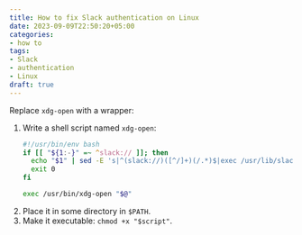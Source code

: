 ```yaml
---
title: How to fix Slack authentication on Linux
date: 2023-09-09T22:50:20+05:00
categories:
- how to
tags:
- Slack
- authentication
- Linux
draft: true
---
```

Replace `xdg-open` with a wrapper:

1. Write a shell script named `xdg-open`:
    ```bash
    #!/usr/bin/env bash
    if [[ "${1:-}" =~ ^slack:// ]]; then
      echo "$1" | sed -E 's|^(slack://)([^/]+)(/.*)$|exec /usr/lib/slack/slack "\1\U\2\E\3"|e'
      exit 0
    fi

    exec /usr/bin/xdg-open "$@"
    ```
2. Place it in some directory in `$PATH`.
3. Make it executable: `chmod +x "$script"`.
